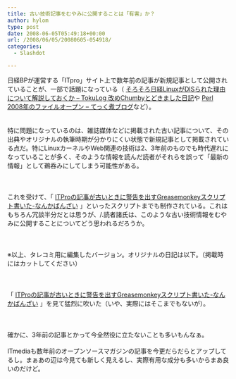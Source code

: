 ```yaml
---
title: 古い技術記事をむやみに公開することは「有害」か？
author: hylom
type: post
date: 2008-06-05T05:49:18+00:00
url: /2008/06/05/20080605-054918/
categories:
  - Slashdot

---
```

日経BPが運営する「ITpro」サイト上で数年前の記事が新規記事として公開されていることが、一部で話題になっている（ [そろそろ日経LinuxがDISられた理由について解説しておくか &#8211; TokuLog 改めChumbyとどきました日記][1]や [Perl 2008年のファイルオープン &#8211; てっく煮ブログ][2]など）。  
</br>   
特に問題になっているのは、雑誌媒体などに掲載された古い記事について、その出典やオリジナルの執筆時期が分かりにくい状態で新規記事として掲載されている点だ。特にLinuxカーネルやWeb関連の技術は2、3年前のものでも時代遅れになっていることが多く、そのような情報を読んだ読者がそれらを誤って「最新の情報」として鵜呑みにしてしまう可能性がある。</br>  
</br>   
これを受けて、「   [ITProの記事が古いときに警告を出すGreasemonkeyスクリプト書いた-なんかばんざい][3] 」といったスクリプトまでも制作されている。これはもちろん冗談半分だとは思うが、/.読者諸氏は、このような古い技術情報をむやみに公開することについてどう思われるだろうか。</br>  
</br>   
※以上、タレコミ用に編集したバージョン。オリジナルの日記は以下。（掲載時にはカットしてください）</br>  
</br>   
「   [ITProの記事が古いときに警告を出すGreasemonkeyスクリプト書いた-なんかばんざい][3] 」を見て猛烈に吹いた（いや、実際にはそこまでもないが）。</br>  
</br>   
確かに、3年前の記事とかって今全然役に立たないことも多いもんなぁ。</br>   
ITmediaも数年前のオープンソースマガジンの記事を今更だらだらとアップしてるし。まぁあの辺は今見ても新しく見えるし、実際有用な成分も多いからまあ良いのだけど。</br>  
</br>  
</br>

 [1]: http://d.hatena.ne.jp/tokuhirom/20080603/1212456790
 [2]: http://d.hatena.ne.jp/nitoyon/20080603/perl_open
 [3]: http://tt25.org/blog/20080605/itpro-em-refs
